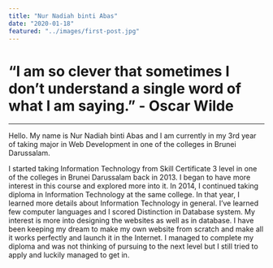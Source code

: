 ```yaml
---
title: "Nur Nadiah binti Abas"
date: "2020-01-18"
featured: "../images/first-post.jpg"
---
```


# “I am so clever that sometimes I don’t understand a single word of what I am saying.” - Oscar Wilde
---


Hello. My name is Nur Nadiah binti Abas and I am currently in my 3rd year of taking major in Web Development in one of the colleges in Brunei Darussalam. 


I started taking Information Technology from Skill Certificate 3 level in one of the colleges in Brunei Darussalam back in 2013. I began to have more interest in this course and explored more into it. In 2014, I continued taking diploma in Information Technology at the same college. In that year, I learned more details about Information Technology in general. I’ve learned few computer languages and I scored Distinction in Database system. My interest is more into designing the websites as well as in database. I have been keeping my dream to make my own website from scratch and make all it works perfectly and launch it in the Internet. I managed to complete my diploma and was not thinking of pursuing to the next level but I still tried to apply and luckily managed to get in.